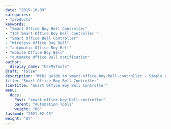 ```yaml
---
date: "2019-10-09"
categories:
- "products"
keywords:
- "Smart Office Boy Bell Controller"
- "IoT Smart Office Boy Bell Controller "
- "Smart Office Bell Controller"
- "Wireless Office Boy Bell"
- "automatic Office Boy Bell"
- "mobile Office Boy Bell"
- "automate Office Bell notification"
author:
  display_name: "UseMyTools"
draft: "false"
description: "Wiki guide to smart-office-boy-bell-controller - Simple and easy device to make your building, offices, schools, hospitals, hotels helper (office boy) bell smart and control it from your mobile/tablet or PC. It has built-in Notification system to notify helper over to mobile with caller name."
title: "Smart Office Boy Bell Controller"
linktitle: "Smart Office Boy Bell Controller"
menu:
  docs:
    Post: "smart-office-boy-bell-controller"
    parent: "Automation Tools"
    weight: "08"
lastmod: "2021-02-25"
weight: "07"
---
```

